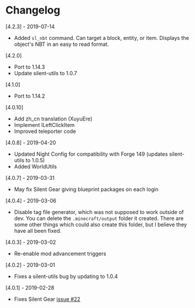 # Changelog

[4.2.3] - 2019-07-14
- Added `sl_nbt` command. Can target a block, entity, or item. Displays the object's NBT in an easy to read format.

[4.2.0]
- Port to 1.14.3
- Update silent-utils to 1.0.7

[4.1.0]
- Port to 1.14.2

[4.0.10]
- Add zh_cn translation (XuyuEre)
- Implement ILeftClickItem
- Improved teleporter code

[4.0.8] - 2019-04-20
- Updated Night Config for compatibility with Forge 149 (updates silent-utils to 1.0.5)
- Added WorldUtils

[4.0.7] - 2019-03-31
- May fix Silent Gear giving blueprint packages on each login

[4.0.4] - 2019-03-06
- Disable tag file generator, which was not supposed to work outside of dev. You can delete the `.minecraft/output` folder it created. There are some other things which could also create this folder, but I believe they have all been fixed.

[4.0.3] - 2019-03-02
- Re-enable mod advancement triggers

[4.0.2] - 2019-03-01
- Fixes a silent-utils bug by updating to 1.0.4

[4.0.1] - 2019-02-28
- Fixes Silent Gear [issue #22](https://github.com/SilentChaos512/Silent-Gear/issues/22)
